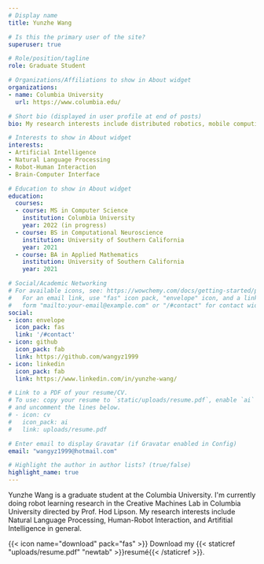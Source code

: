 ```yaml
---
# Display name
title: Yunzhe Wang

# Is this the primary user of the site?
superuser: true

# Role/position/tagline
role: Graduate Student

# Organizations/Affiliations to show in About widget
organizations:
- name: Columbia University
  url: https://www.columbia.edu/

# Short bio (displayed in user profile at end of posts)
bio: My research interests include distributed robotics, mobile computing and programmable matter.

# Interests to show in About widget
interests:
- Artificial Intelligence
- Natural Language Processing
- Robot-Human Interaction
- Brain-Computer Interface

# Education to show in About widget
education:
  courses:
  - course: MS in Computer Science
    institution: Columbia University
    year: 2022 (in progress)
  - course: BS in Computational Neuroscience
    institution: University of Southern California
    year: 2021
  - course: BA in Applied Mathematics
    institution: University of Southern California
    year: 2021

# Social/Academic Networking
# For available icons, see: https://wowchemy.com/docs/getting-started/page-builder/#icons
#   For an email link, use "fas" icon pack, "envelope" icon, and a link in the
#   form "mailto:your-email@example.com" or "/#contact" for contact widget.
social:
- icon: envelope
  icon_pack: fas
  link: '/#contact'
- icon: github
  icon_pack: fab
  link: https://github.com/wangyz1999
- icon: linkedin
  icon_pack: fab
  link: https://www.linkedin.com/in/yunzhe-wang/

# Link to a PDF of your resume/CV.
# To use: copy your resume to `static/uploads/resume.pdf`, enable `ai` icons in `params.toml`, 
# and uncomment the lines below.
# - icon: cv
#   icon_pack: ai
#   link: uploads/resume.pdf

# Enter email to display Gravatar (if Gravatar enabled in Config)
email: "wangyz1999@hotmail.com"

# Highlight the author in author lists? (true/false)
highlight_name: true
---
```


Yunzhe Wang is a graduate student at the Columbia University. I'm currently doing robot learning research in the Creative Machines Lab in Columbia University directed by Prof. Hod Lipson. My research interests include Natural Language Processing, Human-Robot Interaction, and Artifitial Intelligence in general.

{{< icon name="download" pack="fas" >}} Download my {{< staticref "uploads/resume.pdf" "newtab" >}}resumé{{< /staticref >}}.
